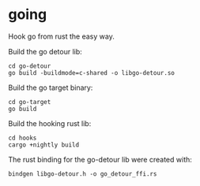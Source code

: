 # going
Hook go from rust the easy way.

Build the go detour lib:
```
cd go-detour
go build -buildmode=c-shared -o libgo-detour.so
```

Build the go target binary:
```
cd go-target
go build
```

Build the hooking rust lib:
```
cd hooks
cargo +nightly build
```

The rust binding for the go-detour lib were created with:
```
bindgen libgo-detour.h -o go_detour_ffi.rs
```
